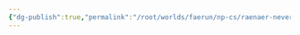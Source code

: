 ```yaml
---
{"dg-publish":true,"permalink":"/root/worlds/faerun/np-cs/raenaer-neverember/","tags":["Faerun"]}
---
```


